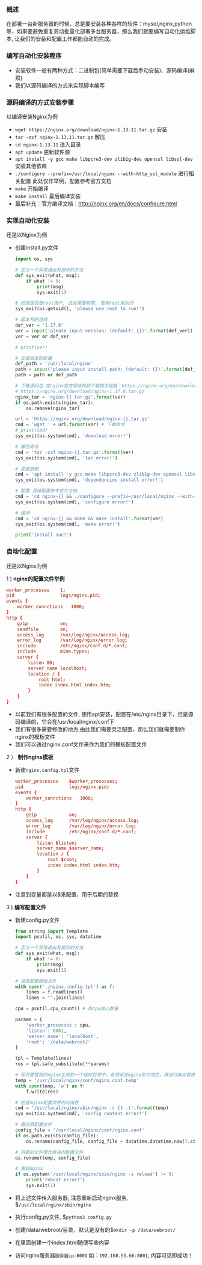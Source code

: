 ### 概述

在部署一台新服务器的时候，总是要安装各种各样的软件：mysql,nginx,python等，如果要避免重复劳动批量化部署多台服务器，那么我们就要编写自动化运维脚本, 让我们的安装和配置工作都能自动的完成。

### 编写自动化安装程序

- 安装软件一般有两种方式：二进制包(简单需要下载后手动安装)、源码编译(麻烦)
- 我们以源码编译的方式来实现脚本编写

### 源码编译的方式安装步骤

以编译安装Nginx为例

- `wget https://nginx.org/download/nginx-1.13.11.tar.gz` 安装
- `tar -zxf nginx-1.13.11.tar.gz` 解压
- `cd nginx-1.13.11` 进入目录
- `apt update` 更新软件源
- `apt install -y gcc make libpcre3-dev zlib1g-dev openssl libssl-dev` 安装其他依赖
- `./configure --prefix=/usr/local/nginx --with-http_ssl_module` 进行相关配置 此处仅作举例，配置参考官方文档
- `make` 开始编译
- `make install` 最后编译安装
- 最后补充：官方编译文档：http://nginx.org/en/docs/configure.html

### 实现自动化安装

还是以Nginx为例

- 创建install.py文件
    ```python
    import os, sys

    # 定义一个异常退出及提示的方法
    def sys_exit(what, msg):
        if what != 0:
            print(msg)
            sys.exit(1)

    # 检查是否是root用户, 此处需要权限, 使用root来执行
    sys_exit(os.getuid(), 'please use root to run!')

    # 版本号的选择
    def_ver = '1.17.8'
    ver = input('please input version: (default: {})'.format(def_ver)) # 用于记录版本号
    ver = ver or def_ver

    # print(ver)

    # 安装目录的配置
    def_path = '/usr/local/nginx'
    path = input('please input install path: (default: {})'.format(def_path)) # 用于记录版本号
    path = path or def_path

    # 下载源码包 在nginx官方网站找到下载相关链接：https://nginx.org/en/download.html
    # https://nginx.org/download/nginx-1.17.8.tar.gz
    nginx_tar = 'nginx-{}.tar.gz'.format(ver)
    if os.path.exists(nginx_tar):
        os.remove(nginx_tar)

    url = 'https://nginx.org/download/nginx-{}.tar.gz'
    cmd = 'wget ' + url.format(ver) # 下载命令
    # print(cmd)
    sys_exit(os.system(cmd), 'download error!')

    # 解压命令
    cmd = 'tar -zxf nginx-{}.tar.gz'.format(ver)
    sys_exit(os.system(cmd), 'tar error!')

    # 安装依赖
    cmd = 'apt install -y gcc make libpcre3-dev zlib1g-dev openssl libssl-dev'
    sys_exit(os.system(cmd), 'dependencies install error!')

    # 配置 具体配置参考官方文档
    cmd = 'cd nginx-{} && ./configure --prefix=/usr/local/nginx --with-http_ssl_module'.format(ver)
    sys_exit(os.system(cmd), 'configure error!')

    # 编译
    cmd = 'cd nginx-{} && make && make install'.format(ver)
    sys_exit(os.system(cmd), 'make error!')

    print('install suc!')
    ```

### 自动化配置

还是以Nginx为例

1 ) **nginx的配置文件举例**

```conf
worker_processes    1;
pid                 logs/nginx.pid;
events {
    worker_connctions   1000;
}
http {
    gzip            on;
    sendfile        on;
    access_log      /var/log/nginx/access.log;
    error_log       /var/log/nginx/error.log;
    include         /etc/nginx/conf.d/*.conf;
    include         mime.types;
    server {
        listen 80;
        server_name localhost;
        location / {
            root html;
            index index.html index.htm;
        }
    }
}
```

- 以前我们有很多配置的文件, 使用apt安装，配置在/etc/nginx目录下，但是源码编译的，它会在/usr/local/nginx/conf下
- 我们有很多需要修改的地方,由此我们需要灵活配置，那么我们就需要制作nginx的模板文件
- 我们可以通过nginx.conf文件来作为我们的模板配置文件

2 ） **制作nginx模板**

- 新建`nginx.config.tpl`文件
    ```conf
    worker_processes    $worker_processes;
    pid                 logs/nginx.pid;
    events {
        worker_connctions   1000;
    }
    http {
        gzip            on;
        access_log      /var/log/nginx/access.log;
        error_log       /var/log/nginx/error.log;
        include         /etc/nginx/conf.d/*.conf;
        server {
            listen $listen;
            server_name $server_name;
            location / {
                root $root;
                index index.html index.htm;
            }
        }
    }
    ```

- 注意到变量都是以$来配置，用于后期的替换

3 ) **编写配置文件**

- 新建config.py文件
    ```python
    from string import Template
    import psutil, os, sys, datatime

    # 定义一个异常退出及提示的方法
    def sys_exit(what, msg):
        if what != 0:
            print(msg)
            sys.exit(1)

    # 读取配置模板文件
    with open('./nginx.config.tpl') as f:
        lines = f.readlines()
        lines = "".join(lines)

    cpu = psutil.cpu_count() # 取cpu核心数量

    params = {
        'worker_processes': cpu,
        'listen': 8001,
        'server_name': 'localhost',
        'root': '/data/webroot/'
    }

    tpl = Template(lines)
    res = tpl.safe_substitute(**params)

    # 现将要替换的nginx生成到一个临时目录中，先测试该nginx的可用性，再进行真实替换
    temp = '/usr/local/nginx/conf/nginx.conf.temp'
    with open(temp, 'w') as f:
        f.write(res)

    # 检查nginx配置文件的可用性
    cmd = '/usr/local/nginx/sbin/nginx -c {} -t'.format(temp)
    sys_exit(os.system(cmd), 'config content error!')

    # 备份原配置文件
    config_file = '/usr/local/nginx/conf/nginx.conf'
    if os.path.exists(config_file):
        os.rename(config_file, config_file + datatime.datatime.now().strftime('%Y%m%d%H%M%S'))

    # 将新的文件替代原来的配置文件
    os.rename(temp, config_file)

    # 重启nginx
    if os.system('/usr/local/nginx/sbin/nginx -s reload') != 0:
        print('reboot error!')
        sys.exit(1)
    ```

- 将上述文件传入服务器, 注意重新启动nginx服务, $`/usr/local/nginx/sbin/nginx`
- 执行config.py文件, $`python3 config.py`
- 创建/data/webroot/目录，默认是没有的$`mkdir -p /data/webroot/`
- 在里面创建一个index.html随便写些内容
- 访问nginx服务器`服务器ip:8001` 如：`192.168.55.66:8001`, 内容可见即成功！